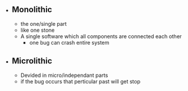 - Monolithic 
    - 
    - the one/single part 
    - like one stone
    - A single software which all components are  connected each other
        - one bug can crash entire system
- Microlithic
    -
    - Devided in micro/independant parts
    - if the bug occurs that perticular past will get stop 